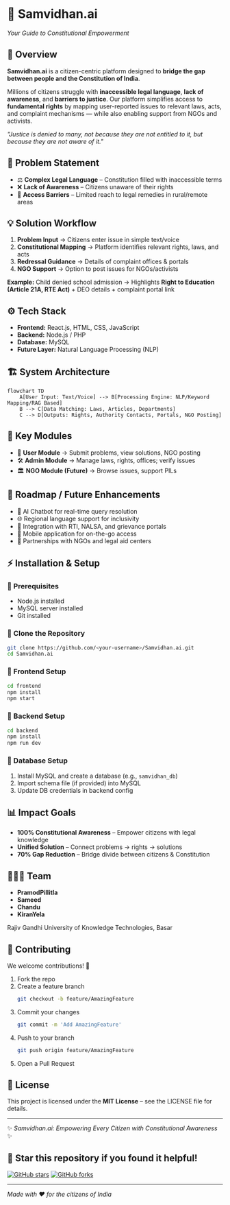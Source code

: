 # 📜 Samvidhan.ai
*Your Guide to Constitutional Empowerment*

## 📖 Overview
**Samvidhan.ai** is a citizen-centric platform designed to **bridge the gap between people and the Constitution of India**.

Millions of citizens struggle with **inaccessible legal language**, **lack of awareness**, and **barriers to justice**. Our platform simplifies access to **fundamental rights** by mapping user-reported issues to relevant laws, acts, and complaint mechanisms — while also enabling support from NGOs and activists.

*"Justice is denied to many, not because they are not entitled to it, but because they are not aware of it."*

## 🚨 Problem Statement
- ⚖️ **Complex Legal Language** – Constitution filled with inaccessible terms
- ❌ **Lack of Awareness** – Citizens unaware of their rights
- 🚪 **Access Barriers** – Limited reach to legal remedies in rural/remote areas

## 💡 Solution Workflow
1. **Problem Input** → Citizens enter issue in simple text/voice
2. **Constitutional Mapping** → Platform identifies relevant rights, laws, and acts
3. **Redressal Guidance** → Details of complaint offices & portals
4. **NGO Support** → Option to post issues for NGOs/activists

**Example:** Child denied school admission → Highlights **Right to Education (Article 21A, RTE Act)** + DEO details + complaint portal link

## ⚙️ Tech Stack
- **Frontend:** React.js, HTML, CSS, JavaScript
- **Backend:** Node.js / PHP
- **Database:** MySQL
- **Future Layer:** Natural Language Processing (NLP)

## 🏗️ System Architecture

```mermaid
flowchart TD
    A[User Input: Text/Voice] --> B[Processing Engine: NLP/Keyword Mapping/RAG Based]
    B --> C[Data Matching: Laws, Articles, Departments]
    C --> D[Outputs: Rights, Authority Contacts, Portals, NGO Posting]
```

## 🔑 Key Modules
- 👤 **User Module** → Submit problems, view solutions, NGO posting
- 🛠️ **Admin Module** → Manage laws, rights, offices; verify issues
- 🏛️ **NGO Module (Future)** → Browse issues, support PILs

## 🚀 Roadmap / Future Enhancements
- 🤖 AI Chatbot for real-time query resolution
- 🌐 Regional language support for inclusivity
- 🔗 Integration with RTI, NALSA, and grievance portals
- 📱 Mobile application for on-the-go access
- 🤝 Partnerships with NGOs and legal aid centers

## ⚡ Installation & Setup

### 🔹 Prerequisites
- Node.js installed
- MySQL server installed
- Git installed

### 🔹 Clone the Repository
```bash
git clone https://github.com/<your-username>/Samvidhan.ai.git
cd Samvidhan.ai
```

### 🔹 Frontend Setup
```bash
cd frontend
npm install
npm start
```

### 🔹 Backend Setup
```bash
cd backend
npm install
npm run dev
```

### 🔹 Database Setup
1. Install MySQL and create a database (e.g., `samvidhan_db`)
2. Import schema file (if provided) into MySQL
3. Update DB credentials in backend config

## 📊 Impact Goals
- **100% Constitutional Awareness** – Empower citizens with legal knowledge
- **Unified Solution** – Connect problems → rights → solutions
- **70% Gap Reduction** – Bridge divide between citizens & Constitution

## 👨‍👩‍👦 Team
- **PramodPillitla**
- **Sameed**
- **Chandu**
- **KiranYela**


Rajiv Gandhi University of Knowledge Technologies, Basar

## 🤝 Contributing
We welcome contributions! 🚀

1. Fork the repo
2. Create a feature branch
   ```bash
   git checkout -b feature/AmazingFeature
   ```
3. Commit your changes
   ```bash
   git commit -m 'Add AmazingFeature'
   ```
4. Push to your branch
   ```bash
   git push origin feature/AmazingFeature
   ```
5. Open a Pull Request

## 📜 License
This project is licensed under the **MIT License** – see the LICENSE file for details.

---

✨ *Samvidhan.ai: Empowering Every Citizen with Constitutional Awareness* ✨

## 🌟 Star this repository if you found it helpful!

[![GitHub stars](https://img.shields.io/github/stars/kiranyela/Samvidhan.ai.svg?style=social&label=Star)](https://github.com/kiranyela/Samvidhan.ai)
[![GitHub forks](https://img.shields.io/github/forks/kiranyela/Samvidhan.ai.svg?style=social&label=Fork)](https://github.com/kiranyela/Samvidhan.ai/fork)

---

*Made with ❤️ for the citizens of India*
